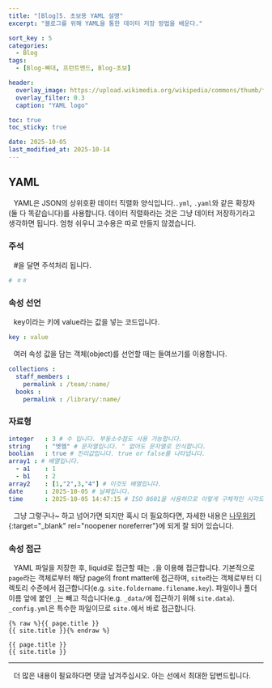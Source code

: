 ```yaml
---
title: "[Blog]5. 초보용 YAML 설명"
excerpt: "블로그를 위해 YAML을 통한 데이터 저장 방법을 배운다."

sort_key : 5
categories:
  - Blog
tags:
  - [Blog-뼈대, 프런트엔드, Blog-초보]

header:
  overlay_image: https://upload.wikimedia.org/wikipedia/commons/thumb/f/f8/YAML_Logo.svg/800px-YAML_Logo.svg.png
  overlay_filter: 0.3
  caption: "YAML logo"

toc: true
toc_sticky: true

date: 2025-10-05
last_modified_at: 2025-10-14
---
```

## YAML
⠀YAML은 JSON의 상위호환 데이터 직렬화 양식입니다.`.yml`, `.yaml`와 같은 확장자(둘 다 똑같습니다)를 사용합니다. 데이터 직렬화라는 것은 그냥 데이터 저장하기라고 생각하면 됩니다. 엄청 쉬우니 고수용은 따로 만들지 않겠습니다.

### 주석  
⠀#을 달면 주석처리 됩니다.
```yml
# ㅎㅎ
```
### 속성 선언
⠀key이라는 키에 value라는 값을 넣는 코드입니다.
```yml
key : value
```
⠀여러 속성 값을 담는 객체(object)를 선언할 때는 들여쓰기를 이용합니다.
```yml
collections : 
  staff_members :
    permalink : /team/:name/
  books :
    permalink : /library/:name/
```
### 자료형
```yml
integer   : 3 # 수 입니다. 부동소수점도 사용 가능합니다.
string    : "엣헴" # 문자열입니다. " 없어도 문자열로 인식합니다.
boolian   : true # 진리값입니다. true or false를 나타냅니다.
array1 : # 배열입니다.
  - a1    : 1
  - b1    : 2
array2    : [1,"2",3,"4"] # 이것도 배열입니다.
date      : 2025-10-05 # 날짜입니다.
time      : 2025-10-05 14:47:15 # ISO 8601을 사용하므로 이렇게 구체적인 시각도 표현 가능합니다.
```
⠀그냥 그렇구나~ 하고 넘어가면 되지만 혹시 더 필요하다면, 자세한 내용은 [나무위키](https://namu.wiki/w/YAML#s-3){:target="_blank" rel="noopener noreferrer"}에 되게 잘 되어 있습니다.
### 속성 접근
⠀YAML 파일을 저장한 후, liquid로 접근할 때는 `.`을 이용해 접근합니다. 기본적으로 `page`라는 객체로부터 해당 page의 front matter에 접근하며, `site`라는 객체로부터 디렉토리 수준에서 접근합니다(e.g. `site.foldername.filename.key`). 파일이나 폴더 이름 앞에 붙인 `_`는 빼고 적습니다(e.g. `_data/`에 접근하기 위해 `site.data`). `_config.yml`은 특수한 파일이므로 `site.`에서 바로 접근합니다.
```liquid
{% raw %}{{ page.title }}
{{ site.title }}{% endraw %}
```
```
{{ page.title }}  
{{ site.title }}
```

***
⠀더 많은 내용이 필요하다면 댓글 남겨주십시오. 아는 선에서 최대한 답변드립니다.